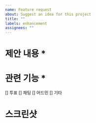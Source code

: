 ```yaml
---
name: Feature request
about: Suggest an idea for this project
title: ""
labels: enhancement
assignees: ""
---
```


# 제안 내용 \*

<!-- 제안하는 이유와 내용을 자세히 설명해주세요 -->

# 관련 기능 \*

[] 투표
[] 채팅
[] 어드민
[] 기타

# 스크린샷
